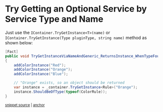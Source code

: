 # Try Getting an Optional Service by Service Type and Name

Just use the `IContainer.TryGetInstance<T>(name)` or `IContainer.TryGetInstance(Type pluginType, string name)` method as shown below:

<!-- snippet: sample_TryGetInstanceViaNameAndGeneric_ReturnsInstance_WhenTypeFound -->
<a id='snippet-sample_trygetinstancevianameandgeneric_returnsinstance_whentypefound'></a>
```cs
[Fact]
public void TryGetInstanceViaNameAndGeneric_ReturnsInstance_WhenTypeFound()
{
    addColorInstance("Red");
    addColorInstance("Orange");
    addColorInstance("Blue");

    // "Orange" exists, so an object should be returned
    var instance = _container.TryGetInstance<Rule>("Orange");
    instance.ShouldBeOfType(typeof(ColorRule));
}
```
<sup><a href='https://github.com/JasperFx/lamar/blob/master/src/StructureMap.Testing/Graph/ContainerTester.cs#L268-L281' title='Snippet source file'>snippet source</a> | <a href='#snippet-sample_trygetinstancevianameandgeneric_returnsinstance_whentypefound' title='Start of snippet'>anchor</a></sup>
<!-- endSnippet -->
